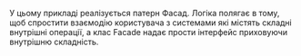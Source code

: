 У цьому прикладі реалізується патерн Фасад. Логіка полягає в тому, щоб
спростити взаємодію користувача з системами які містять складні внутрішні
операції, а клас Facade надає прости інтерфейс приховуючи внутрішню 
складність.